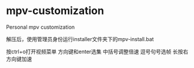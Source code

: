# mpv-customization
Personal mpv customization

解压后，使用管理员身份运行installer文件夹下的mpv-install.bat

按ctrl+o打开视频菜单
方向键和enter选集
中括号调整倍速
逗号句号选帧
长按右方向键加速
